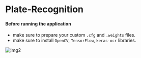 # Plate-Recognition

#### Before running the application
* make sure to prepare your custom `.cfg` and `.weights` files.
* make sure to install `OpenCV`, `TensorFlow`, `keras-ocr` libraries.
  
![img2](https://github.com/serkan-y38/Plate-Recognition/assets/96957200/ee4b543c-e622-49f8-a1b3-a3afea6513be)
